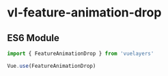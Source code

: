# vl-feature-animation-drop

## ES6 Module

```javascript
import { FeatureAnimationDrop } from 'vuelayers'

Vue.use(FeatureAnimationDrop)
```

